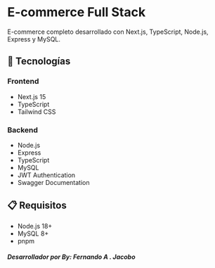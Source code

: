 
# E-commerce Full Stack

E-commerce completo desarrollado con Next.js, TypeScript, Node.js, Express y MySQL.

## 🚀 Tecnologías

### Frontend
- Next.js 15
- TypeScript
- Tailwind CSS

### Backend
- Node.js
- Express
- TypeScript
- MySQL
- JWT Authentication
- Swagger Documentation

## 📋 Requisitos

- Node.js 18+
- MySQL 8+
- pnpm

##### Desarrollador por By: Fernando A . Jacobo
